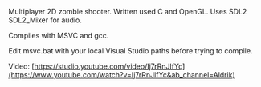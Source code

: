 Multiplayer 2D zombie shooter. Written used C and OpenGL.
Uses SDL2 SDL2_Mixer for audio.

Compiles with MSVC and gcc.

Edit msvc.bat with your local Visual Studio paths before trying to compile.

Video: [https://studio.youtube.com/video/Ij7rRnJlfYc](https://www.youtube.com/watch?v=Ij7rRnJlfYc&ab_channel=Aldrik)
